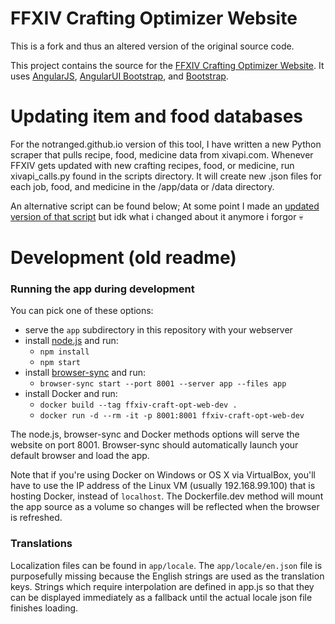 # FFXIV Crafting Optimizer Website

This is a fork and thus an altered version of the original source code.

This project contains the source for the [FFXIV Crafting Optimizer Website](https://crafting.xivhub.org/). It uses [AngularJS](http://angularjs.org/), [AngularUI Bootstrap](http://angular-ui.github.io/bootstrap/), and [Bootstrap](http://getbootstrap.com/).

# Updating item and food databases

For the notranged.github.io version of this tool, I have written a new Python scraper that pulls recipe, food, medicine data from xivapi.com. Whenever FFXIV gets updated with new crafting recipes, food, or medicine, run xivapi_calls.py found in the scripts directory. It will create new .json files for each job, food, and medicine in the /app/data or /data directory.

An alternative script can be found below;
At some point I made an [updated version of that script](https://github.com/NotRanged/ranged-lodestone-recipe-db-scraper) but idk what i changed about it anymore i forgor 💀

# Development (old readme)

### Running the app during development

You can pick one of these options:

* serve the `app` subdirectory in this repository with your webserver
* install [node.js](https://nodejs.org/) and run:
  * `npm install`
  * `npm start`
* install [browser-sync](https://www.browsersync.io/) and run:
  * `browser-sync start --port 8001 --server app --files app`
* install Docker and run:
  * `docker build --tag ffxiv-craft-opt-web-dev .`
  * `docker run -d --rm -it -p 8001:8001 ffxiv-craft-opt-web-dev`

The node.js, browser-sync and Docker methods options will serve the website on port 8001. Browser-sync should automatically launch your default browser and load the app.

Note that if you're using Docker on Windows or OS X via VirtualBox, you'll have to use the IP address of the Linux VM (usually 192.168.99.100) that is hosting Docker, instead of `localhost`. The Dockerfile.dev method will mount the app source as a volume so changes will be reflected when the browser is refreshed.

### Translations

Localization files can be found in `app/locale`. The `app/locale/en.json` file is purposefully missing because the English strings are used as the translation keys. Strings which require interpolation are defined in app.js so that they can be displayed immediately as a fallback until the actual locale json file finishes loading.


